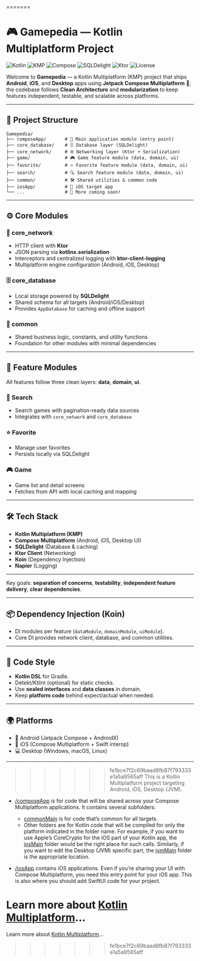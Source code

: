 =======
# 🎮 Gamepedia — Kotlin Multiplatform Project

![Kotlin](https://img.shields.io/badge/Kotlin-1.x-blue) ![KMP](https://img.shields.io/badge/Kotlin%20Multiplatform-KMP-success) ![Compose](https://img.shields.io/badge/Compose-Multiplatform-brightgreen) ![SQLDelight](https://img.shields.io/badge/SQLDelight-db-orange) ![Ktor](https://img.shields.io/badge/Ktor-client-informational) ![License](https://img.shields.io/badge/License-MIT-lightgrey)

Welcome to **Gamepedia** — a Kotlin Multiplatform (KMP) project that ships **Android**, **iOS**, and **Desktop** apps using **Jetpack Compose Multiplatform** 🚀; the codebase follows **Clean Architecture** and **modularization** to keep features independent, testable, and scalable across platforms.

---

## 📂 Project Structure

```text
Gamepedia/
├── composeApp/       # 📱 Main application module (entry point)
├── core_database/    # 🗄️ Database layer (SQLDelight)
├── core_network/     # 🌐 Networking layer (Ktor + Serialization)
├── game/             # 🎮 Game feature module (data, domain, ui)
├── favorite/         # ⭐ Favorite feature module (data, domain, ui)
├── search/           # 🔍 Search feature module (data, domain, ui)
├── common/           # 🛠️ Shared utilities & common code
├── iosApp/           # 🍏 iOS target app
└── ...               # 🚀 More coming soon!
```

---

## ⚙️ Core Modules

### 📡 core_network
- HTTP client with **Ktor**
- JSON parsing via **kotlinx.serialization**
- Interceptors and centralized logging with **ktor-client-logging**
- Multiplatform engine configuration (Android, iOS, Desktop)

### 🗄️ core_database
- Local storage powered by **SQLDelight**
- Shared schema for all targets (Android/iOS/Desktop)
- Provides `AppDatabase` for caching and offline support

### 🔗 common
- Shared business logic, constants, and utility functions
- Foundation for other modules with minimal dependencies

---

## 🎯 Feature Modules

All features follow three clean layers: **data**, **domain**, **ui**.

### 🔎 Search
- Search games with pagination-ready data sources
- Integrates with `core_network` and `core_database`

### ⭐ Favorite
- Manage user favorites
- Persists locally via SQLDelight

### 🎮 Game
- Game list and detail screens
- Fetches from API with local caching and mapping

---

## 🛠️ Tech Stack

- **Kotlin Multiplatform (KMP)**
- **Compose Multiplatform** (Android, iOS, Desktop UI)
- **SQLDelight** (Database & caching)
- **Ktor Client** (Networking)
- **Koin** (Dependency Injection)
- **Napier** (Logging)

---

Key goals: **separation of concerns**, **testability**, **independent feature delivery**, **clear dependencies**.

---


## 📦 Dependency Injection (Koin)

- DI modules per feature (`dataModule`, `domainModule`, `uiModule`).
- Core DI provides network client, database, and common utilities.

---

## 📐 Code Style

- **Kotlin DSL** for Gradle.
- Detekt/Ktlint (optional) for static checks.
- Use **sealed interfaces** and **data classes** in domain.
- Keep **platform code** behind expect/actual when needed.

---

## 🌍 Platforms

- 🤖 Android (Jetpack Compose + AndroidX)
- 🍎 iOS (Compose Multiplatform + Swift interop)
- 💻 Desktop (Windows, macOS, Linux)

---

>>>>>>> fe1bce7f2c69baad8fb87f793333e1a5a9565aff
This is a Kotlin Multiplatform project targeting Android, iOS, Desktop (JVM).

* [/composeApp](./composeApp/src) is for code that will be shared across your Compose Multiplatform applications.
  It contains several subfolders:
  - [commonMain](./composeApp/src/commonMain/kotlin) is for code that’s common for all targets.
  - Other folders are for Kotlin code that will be compiled for only the platform indicated in the folder name.
    For example, if you want to use Apple’s CoreCrypto for the iOS part of your Kotlin app,
    the [iosMain](./composeApp/src/iosMain/kotlin) folder would be the right place for such calls.
    Similarly, if you want to edit the Desktop (JVM) specific part, the [jvmMain](./composeApp/src/jvmMain/kotlin)
    folder is the appropriate location.

* [/iosApp](./iosApp/iosApp) contains iOS applications. Even if you’re sharing your UI with Compose Multiplatform,
  you need this entry point for your iOS app. This is also where you should add SwiftUI code for your project.


Learn more about [Kotlin Multiplatform](https://www.jetbrains.com/help/kotlin-multiplatform-dev/get-started.html)…
=======
Learn more about [Kotlin Multiplatform](https://www.jetbrains.com/help/kotlin-multiplatform-dev/get-started.html)…
>>>>>>> fe1bce7f2c69baad8fb87f793333e1a5a9565aff

